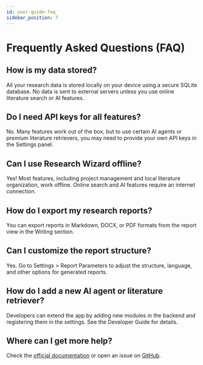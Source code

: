 ```yaml
---
id: user-guide-faq
sidebar_position: 7
---
```


# Frequently Asked Questions (FAQ)

## How is my data stored?
All your research data is stored locally on your device using a secure SQLite database. No data is sent to external servers unless you use online literature search or AI features.

## Do I need API keys for all features?
No. Many features work out of the box, but to use certain AI agents or premium literature retrievers, you may need to provide your own API keys in the Settings panel.

## Can I use Research Wizard offline?
Yes! Most features, including project management and local literature organization, work offline. Online search and AI features require an internet connection.

## How do I export my research reports?
You can export reports in Markdown, DOCX, or PDF formats from the report view in the Writing section.

## Can I customize the report structure?
Yes. Go to Settings > Report Parameters to adjust the structure, language, and other options for generated reports.

## How do I add a new AI agent or literature retriever?
Developers can extend the app by adding new modules in the backend and registering them in the settings. See the Developer Guide for details.

## Where can I get more help?
Check the [official documentation](../intro.md) or open an issue on [GitHub](https://github.com/alaaet/research_wizard). 